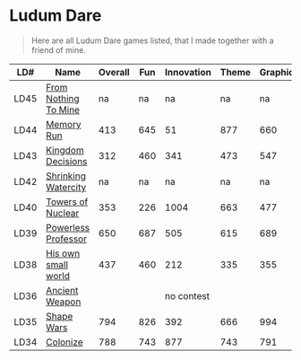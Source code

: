 # Ludum Dare

> Here are all Ludum Dare games listed, that I made together with a friend of mine.

LD# | Name | Overall | Fun | Innovation | Theme | Graphics | Audio | Humor | Mood
--- |----|---------|-----|------------|-------|----------|-------|-------|-----
LD45|[From Nothing To Mine](https://ldjam.com/events/ludum-dare/45/from-nothing-to-mine)                      |na|na|na|na|na|na|na|na
LD44|[Memory Run](https://ldjam.com/events/ludum-dare/44/memory-run)                      |413|645|51|877|660|na|592|623
LD43|[Kingdom Decisions](https://ldjam.com/events/ludum-dare/43/kingdom-decisions)        |312|460|341|473|547|na|523|699
LD42|[Shrinking Watercity](https://ldjam.com/events/ludum-dare/42/shrinking-watercity)    |na|na|na|na|na|na|na|na
LD40|[Towers of Nuclear](https://ldjam.com/events/ludum-dare/40/towers-for-nuclear)        |353|226|1004|663|477|347|879|873
LD39|[Powerless Professor](https://ldjam.com/events/ludum-dare/39/powerless-professor)    |650|687|505|615|689|na|350|781
LD38|[His own small world](https://ldjam.com/events/ludum-dare/38/his-own-small-world)    |437|460|212|335|355|na|266|258
LD36|[Ancient Weapon](http://ludumdare.com/compo/ludum-dare-36/?action=preview&uid=66047) |||no contest
LD35|[Shape Wars](http://ludumdare.com/compo/ludum-dare-35/?action=preview&uid=66047)     |794|826|392|666|994|340|653|738
LD34|[Colonize](http://ludumdare.com/compo/ludum-dare-34/?action=preview&uid=66047)       |788|743|877|743|791|721|851|867
